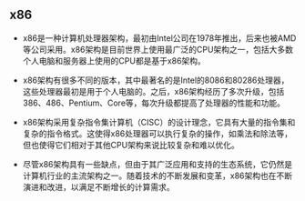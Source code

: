 ## x86
- x86是一种计算机处理器架构，最初由Intel公司在1978年推出，后来也被AMD等公司采用。x86架构是目前世界上使用最广泛的CPU架构之一，包括大多数个人电脑和服务器上使用的CPU都是基于x86架构。

- x86架构有很多不同的版本，其中最著名的是Intel的8086和80286处理器，这些处理器最初是用于个人电脑的。之后，x86架构经历了多次升级，包括386、486、Pentium、Core等，每次升级都提高了处理器的性能和功能。

- x86架构采用复杂指令集计算机（CISC）的设计理念，它具有大量的指令集和复杂的指令格式。这使得x86处理器可以执行复杂的操作，如乘法和除法等，但也使得它们相对于其他CPU架构来说比较复杂和难以优化。

- 尽管x86架构具有一些缺点，但由于其广泛应用和支持的生态系统，它仍然是计算机行业的主流架构之一。随着技术的不断发展和变革，x86架构也在不断演进和改进，以满足不断增长的计算需求。
